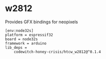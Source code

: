# w2812

Provides GFX bindings for neopixels

```
[env:node32s]
platform = espressif32
board = node32s
framework = arduino
lib_deps = 
	codewitch-honey-crisis/htcw_w2812@^0.1.4
```